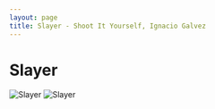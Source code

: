 ```yaml
---
layout: page
title: Slayer - Shoot It Yourself, Ignacio Galvez
---
```


# Slayer

![Slayer](http://assets.farmhouse.co/publishing/1-shoot-it-yourself/images/slayer-1.jpg)
![Slayer](http://assets.farmhouse.co/publishing/1-shoot-it-yourself/images/slayer-2.jpg)
